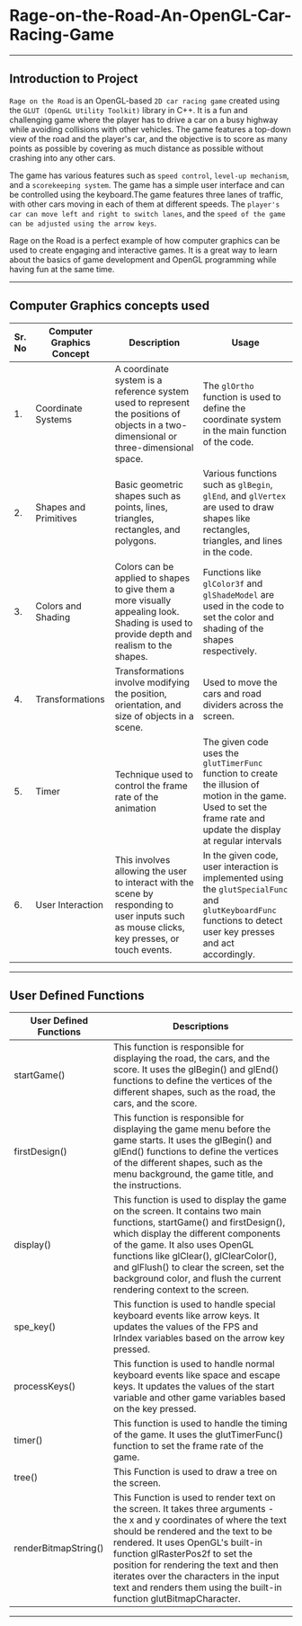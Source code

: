# Rage-on-the-Road-An-OpenGL-Car-Racing-Game

---------------------
## Introduction to Project 



`Rage on the Road` is an OpenGL-based `2D car racing game` created using the `GLUT (OpenGL Utility Toolkit)` library in C++. It is a fun and challenging game where the player has to drive a car on a busy highway while avoiding collisions with other vehicles. The game features a top-down view of the road and the player's car, and the objective is to score as many points as possible by covering as much distance as possible without crashing into any other cars.


The game has various features such as `speed control`, `level-up mechanism`, and a `scorekeeping system`. The game has a simple user interface and can be controlled using the keyboard.The game features three lanes of traffic, with other cars moving in each of them at different speeds. The `player's car can move left and right to switch lanes`, and the `speed of the game can be adjusted using the arrow keys`. 


Rage on the Road is a perfect example of how computer graphics can be used to create engaging and interactive games. It is a great way to learn about the basics of game development and OpenGL programming while having fun at the same time.

----------------------

## Computer Graphics concepts used



| Sr. No | Computer Graphics Concept | Description | Usage |
| ------ | ------------------------ | ----------- | ----- |
| 1.     | Coordinate Systems        | A coordinate system is a reference system used to represent the positions of objects in a two-dimensional or three-dimensional space. | The `glOrtho` function is used to define the coordinate system in the main function of the code. |
| 2.     | Shapes and Primitives     | Basic geometric shapes such as points, lines, triangles, rectangles, and polygons. | Various functions such as `glBegin`, `glEnd`, and `glVertex` are used to draw shapes like rectangles, triangles, and lines in the code. |
| 3.     | Colors and Shading        | Colors can be applied to shapes to give them a more visually appealing look. Shading is used to provide depth and realism to the shapes. | Functions like `glColor3f` and `glShadeModel` are used in the code to set the color and shading of the shapes respectively. |
| 4.     | Transformations           | Transformations involve modifying the position, orientation, and size of objects in a scene. | Used to move the cars and road dividers across the screen. |
| 5.     | Timer                     | Technique used to control the frame rate of the animation | The given code uses the `glutTimerFunc` function to create the illusion of motion in the game. Used to set the frame rate and update the display at regular intervals |
| 6.     | User Interaction          | This involves allowing the user to interact with the scene by responding to user inputs such as mouse clicks, key presses, or touch events. | In the given code, user interaction is implemented using the `glutSpecialFunc` and `glutKeyboardFunc` functions to detect user key presses and act accordingly. |



--------------------


## User Defined Functions

User Defined Functions | Descriptions
----------------------|----------------------
startGame()           | This function is responsible for displaying the road, the cars, and the score. It uses the glBegin() and glEnd() functions to define the vertices of the different shapes, such as the road, the cars, and the score.
firstDesign()         | This function is responsible for displaying the game menu before the game starts. It uses the glBegin() and glEnd() functions to define the vertices of the different shapes, such as the menu background, the game title, and the instructions.
display()             | This function is used to display the game on the screen. It contains two main functions, startGame() and firstDesign(), which display the different components of the game. It also uses OpenGL functions like glClear(), glClearColor(), and glFlush() to clear the screen, set the background color, and flush the current rendering context to the screen.
spe_key()             | This function is used to handle special keyboard events like arrow keys. It updates the values of the FPS and lrIndex variables based on the arrow key pressed.
processKeys()         | This function is used to handle normal keyboard events like space and escape keys. It updates the values of the start variable and other game variables based on the key pressed.
timer()               | This function is used to handle the timing of the game. It uses the glutTimerFunc() function to set the frame rate of the game.
tree()                | This Function is used to draw a tree on the screen.
renderBitmapString()   | This Function is used to render text on the screen. It takes three arguments - the x and y coordinates of where the text should be rendered and the text to be rendered. It uses OpenGL's built-in function glRasterPos2f to set the position for rendering the text and then iterates over the characters in the input text and renders them using the built-in function glutBitmapCharacter.


-------------------







